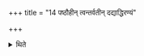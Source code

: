 +++
title = "14 पष्ठौहीन् त्वन्तर्वतीन् दद्याद्धिरण्यं"

+++

<details><summary>थिते</summary>

पष्ठौहीं त्वन्तर्वतीं दद्याद्धिरण्यं वासश्च १४
</details>
